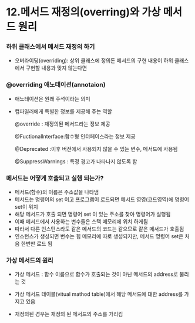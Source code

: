# 12.메서드 재정의(overring)와 가상 메서드 원리

### 하위 클래스에서 메서드 재정의 하기 

- 오버라이딩(overriding): 상위 클래스에 정의돈 메서드의 구현 내용이 하위 클래스에서 구현할 내용과 맞지 않는다면 

### @overriding 애노테이션(annotaion)

- 애노테이션은 원래 주석이라는 의미

- 컴파일러에게 특별한 정보를 제공해 주는 역할

  @override : 재정의된 메서드라는 정보 제공

  @Fuctionallnterface:함수형 인터페이스라는 정보 제공

  @Deprecated :이후 버전에서 사용되지 않을 수 있는 변수, 메서드에 사용됨

  @SuppressWarnings : 특정 경고가 나타나지 않도록 함 

### 메서드는 어떻게 호출되고 실행 되는가?

- 메서드(함수)의 이름은 주소값을 나타냄
- 메서드는 명령어의 set 이고 프로그램이 로드되면 메서드 영영(코드영역)에 명령어 set이 위치
- 해당 메서드가 호출 되면 명령어 set 이 있는 주소를 찾아 명령어가 실행됨
- 이때 메서드에서 사용하는 변수들은 스택 메모리에 위치 하게됨
- 따라서 다른 인스턴스라도 같은 메서드의 코드는 같으므로 같은 메서드가 호출됨
- 인스턴스가 생성되면 변수는 힙 메모리에 따로 생성되지만, 메서드 명령어 set은 처음 한번만 로드 됨

### 가상 메서드의 원리

- 가상 메서드 : 함수 이름으로 함수가 호출되는 것이 아닌 메서드의 address로 불리는 것

- 가상 메서드 테이블(vitual mathod table)에서 해당 메서드에 대한 address를 가지고 있음
- 재정의된 경우는 재정의 된 메서드의 주소를 가리킴